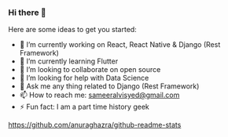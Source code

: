 ### Hi there 👋

Here are some ideas to get you started:

- 🔭 I’m currently working on React, React Native & Django (Rest Framework)
- 🌱 I’m currently learning Flutter
- 👯 I’m looking to collaborate on open source
- 🤔 I’m looking for help with Data Science
- 💬 Ask me any thing related to Django (Rest Framework)
- 📫 How to reach me: sameeralvisyed@gmail.com  
- ⚡ Fun fact: I am a part time history geek

https://github.com/anuraghazra/github-readme-stats
